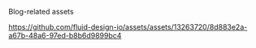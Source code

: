 Blog-related assets


https://github.com/fluid-design-io/assets/assets/13263720/8d883e2a-a67b-48a6-97ed-b8b6d9899bc4

